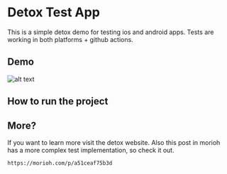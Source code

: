 # Detox Test App

This is a simple detox demo for testing ios and android apps. Tests are working in both platforms + github actions.

## Demo
![alt text](https://github.com/pedro-rivas/detox-test-app/blob/[master]/demo.gif?raw=true)
## How to run the project

## More?

If you want to learn more visit the detox website. Also this post in morioh
has a more complex test implementation, so check it out.


    https://morioh.com/p/a51ceaf75b3d
